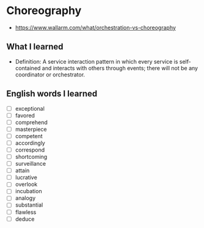 # Choreography
- https://www.wallarm.com/what/orchestration-vs-choreography

## What I learned
- Definition: A service interaction pattern in which every service is self-contained and interacts with others through events; there will not be any coordinator or orchestrator.

## English words I learned
- [ ] exceptional
- [ ] favored
- [ ] comprehend
- [ ] masterpiece
- [ ] competent
- [ ] accordingly
- [ ] correspond
- [ ] shortcoming
- [ ] surveillance
- [ ] attain
- [ ] lucrative
- [ ] overlook
- [ ] incubation
- [ ] analogy
- [ ] substantial
- [ ] flawless
- [ ] deduce
